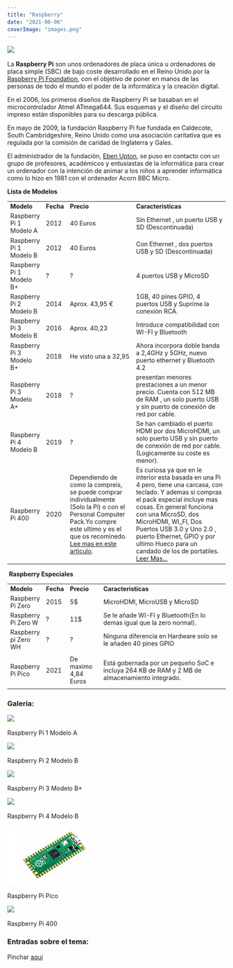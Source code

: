 ```yaml
---
title: "Raspberry"
date: "2021-06-06"
coverImage: "images.png"
---
```


![](images/raspberrypi_logo_icon_168030.png)

La **Raspberry Pi** son unos ordenadores de placa única u ordenadores de placa simple (SBC) de bajo coste desarrollado en el Reino Unido por la [Raspberry Pi Foundation](https://www.raspberrypi.org/), con el objetivo de poner en manos de las personas de todo el mundo el poder de la informática y la creación digital.

En el 2006, los primeros diseños de Raspberry Pi se basaban en el microcontrolador Atmel ATmega644. Sus esquemas y el diseño del circuito impreso están disponibles para su descarga pública.

En mayo de 2009, la fundación Raspberry Pi fue fundada en Caldecote, South Cambridgeshire, Reino Unido como una asociación caritativa que es regulada por la comisión de caridad de Inglaterra y Gales.

El administrador de la fundación, [Eben Upton](https://es.m.wikipedia.org/wiki/Eben_Upton), se puso en contacto con un grupo de profesores, académicos y entusiastas de la informática para crear un ordenador con la intención de animar a los niños a aprender informática como lo hizo en 1981 con el ordenador Acorn BBC Micro.

**Lista de Modelos**

<table style="border-collapse: collapse; width: 100%;"><tbody><tr><td style="width: 10.8827%;"><strong>Modelo</strong></td><td style="width: 6.28779%;"><strong>Fecha</strong></td><td style="width: 33.0109%;"><strong>Precio</strong></td><td style="width: 49.5768%;"><strong>Caracteristicas</strong></td></tr><tr><td style="width: 10.8827%;">Raspberry Pi 1 Modelo A</td><td style="width: 6.28779%;">2012</td><td style="width: 33.0109%;">40 Euros</td><td style="width: 49.5768%;">Sin Ethernet , un puerto USB y SD (Descontinuada)</td></tr><tr><td style="width: 10.8827%;">Raspberry Pi 1 Modelo B</td><td style="width: 6.28779%;">2012</td><td style="width: 33.0109%;">40 Euros</td><td style="width: 49.5768%;">Con Ethernet , dos puertos USB y SD (Descontinuada)</td></tr><tr><td style="width: 10.8827%;">Raspberry Pi 1 Modelo B+</td><td style="width: 6.28779%;">?</td><td style="width: 33.0109%;">?</td><td style="width: 49.5768%;">4 puertos USB y MicroSD</td></tr><tr><td style="width: 10.8827%;">Raspberry Pi 2 Modelo B</td><td style="width: 6.28779%;">2014</td><td style="width: 33.0109%;"><span id="our_price_display">Aprox. 43,95 €</span></td><td style="width: 49.5768%;">1GB, 40 pines GPIO, 4 puertos USB y Suprime la conexión RCA.</td></tr><tr><td style="width: 10.8827%;">Raspberry Pi 3 Modelo B</td><td style="width: 6.28779%;">2016</td><td style="width: 33.0109%;">Aprox. 40,23</td><td style="width: 49.5768%;">Introduce compatibilidad con WI-FI y Bluetooth</td></tr><tr><td style="width: 10.8827%;">Raspberry Pi 3 Modelo B+</td><td style="width: 6.28779%;">2018</td><td style="width: 33.0109%;">He visto una a 32,95</td><td style="width: 49.5768%;">Ahora incorpora doble banda a 2,4GHz y 5GHz, nuevo puerto ethernet y Bluetooth 4.2</td></tr><tr><td style="width: 10.8827%;">Raspberry Pi 3 Modelo A+</td><td style="width: 6.28779%;">2018</td><td style="width: 33.0109%;">?</td><td style="width: 49.5768%;">presentan menores prestaciones a un menor precio. Cuenta con 512 MB de RAM , un solo puerto USB y sin puerto de conexión de red por cable.</td></tr><tr><td style="width: 10.8827%;">Raspberry Pi 4 Modelo B</td><td style="width: 6.28779%;">2019</td><td style="width: 33.0109%;">?</td><td style="width: 49.5768%;">Se han cambiado el puerto HDMI por dos MicroHDMI, un solo puerto USB y sin puerto de conexión de red por cable. (Logicamente su coste es menor).</td></tr><tr><td style="width: 10.8827%;">Raspberry Pi 400</td><td style="width: 6.28779%;">2020</td><td style="width: 33.0109%;">Dependiendo de como la compreis, se puede comprar individualmente (Solo la Pi) o con el Personal Computer Pack.Yo compre este ultimo y es el que os recominedo.<a href="https://piscinadeentropia.es/raspberry-pi-400/"> Lee mas en este articulo</a>.</td><td style="width: 49.5768%;">Es curiosa ya que en le interior esta basada en una Pi 4 pero, tiene una carcasa, con teclado. Y ademas si compras el pack especial incluye mas cosas. En general funciona con una MicroSD, dos MicroHDMI, WI_FI, Dos Puertos USB 3.0 y Uno 2.0 , puerto Ethernet, GPIO y por ultimo Hueco para un candado de los de portatiles. <a href="https://piscinadeentropia.es/raspberry-pi-400/">Leer Mas...</a></td></tr></tbody></table>

 **Raspberry Especiales**

<table style="border-collapse: collapse; width: 100%;"><tbody><tr><td style="width: 16.0822%;"><strong>Modelo</strong></td><td style="width: 6.28779%;"><strong>Fecha</strong></td><td style="width: 15.5985%;"><strong>Precio</strong></td><td style="width: 61.9105%;"><strong>Caracteristicas</strong></td></tr><tr><td style="width: 16.0822%;">Raspberry Pi Zero</td><td style="width: 6.28779%;">2015</td><td style="width: 15.5985%;">5$</td><td style="width: 61.9105%;">MicroHDMI, MicroUSB y MicroSD</td></tr><tr><td style="width: 16.0822%;">Raspberry Pi Zero W</td><td style="width: 6.28779%;">?</td><td style="width: 15.5985%;">11$</td><td style="width: 61.9105%;">Se le añade WI-FI y Bluetooth(En lo demas igual que la zero normal).</td></tr><tr><td style="width: 16.0822%;">Raspberry pi Zero WH</td><td style="width: 6.28779%;">?</td><td style="width: 15.5985%;">?</td><td style="width: 61.9105%;">Ninguna diferencia en Hardware solo se le añaden 40 pines GPIO</td></tr><tr><td style="width: 16.0822%;">Raspberry Pi Pico</td><td style="width: 6.28779%;">2021</td><td style="width: 15.5985%;">De maximo 4,84 Euros</td><td style="width: 61.9105%;"><p>Está gobernada por un pequeño SoC e incluya 264 KB de RAM y 2 MB de almacenamiento integrado.</p></td></tr></tbody></table>

### Galeria:

![](images/220px-Raspberry_Pi_-_Model_A.jpg)

Raspberry Pi 1 Modelo A

![](images/Raspberry_Pi_2_Model_B_v1.1_top_new_bg_cut_out.jpg)

Raspberry Pi 2 Modelo B

![](images/220px-Raspberry_Pi_3_B_39906370335.png)

Raspberry Pi 3 Modelo B+

![](images/220px-Raspberry_Pi_4_Model_B_-_Top.jpg)

Raspberry Pi 4 Modelo B

![](images/Raspberry_Pi_Pico.jpg)

Raspberry Pi Pico

![](images/shopping-300x150.png)

Raspberry Pi 400

### Entradas sobre el tema:

Pinchar [aqui](https://piscinadeentropia.es/category/raspberry/)

